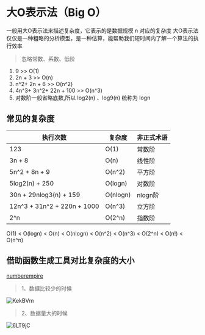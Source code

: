 # 大O表示法（Big O）
一般用大O表示法来描述复杂度，它表示的是数据规模 n 对应的复杂度
大O表示法仅仅是一种粗略的分析模型，是一种估算，能帮助我们短时间内了解一个算法的执行效率

> 忽略常数、系数、低阶

1. 9 >> O(1)
2. 2n + 3 >> O(n)
3. n^2+ 2n + 6 >> O(n^2)
4. 4n^3+ 3n^2+ 22n + 100 >> O(n^3)
5. 对数阶一般省略底数,所以 log2(n) 、log9(n) 统称为 logn

## 常见的复杂度
|执行次数|复杂度|非正式术语|
|--|--|--|
|123|O(1)|常数阶|
|3n + 8|O(n)|线性阶|
|5n^2 + 8n + 9|O(n^2)|平方阶|
|5log2(n) + 250|O(logn)|对数阶|
|30n + 29nlog3(n) + 159|O(nlogn)|nlogn阶|
|12n^3 + 31n^2 + 220n + 1000|O(n^3)|立方阶|
|2^n|O(2^n)|指数阶|

O(1) < O(logn) < O(n) < O(nlogn) < O(n^2) < O(n^3) < O(2^n) < O(n!) < O(n^n)

## 借助函数生成工具对比复杂度的大小
[numberempire](https://zh.numberempire.com/graphingcalculator.php)

> 1、数据比较少的时候

![KekBVm](https://gitee.com/Liuccccc/oss/raw/master/2021/06/09/KekBVm.png)

> 2、数据量大的时候

![6LT9jC](https://gitee.com/Liuccccc/oss/raw/master/2021/06/09/6LT9jC.png)